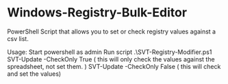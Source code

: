 # Windows-Registry-Bulk-Editor
PowerShell Script that allows you to set or check registry values against a csv list.


Usage:
Start powershell as admin
Run script   .\SVT-Registry-Modifier.ps1
SVT-Update -CheckOnly True     ( this will only check the values against the spreadsheet, not set them. )
SVT-Update -CheckOnly False    ( this will check and set the values) 
